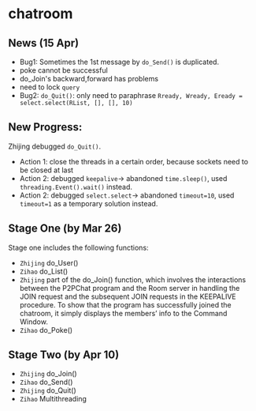# chatroom

## News (15 Apr)
- Bug1: Sometimes the 1st message by `do_Send()` is duplicated.
- poke cannot be successful
- do_Join's backward,forward has problems
- need to lock `query`
- Bug2: `do_Quit()`: only need to paraphrase `Rready, Wready, Eready = select.select(RList, [], [], 10)`


## New Progress:
Zhijing debugged `do_Quit()`.
- Action 1: close the threads in a certain order, because sockets need to be closed at last
- Action 2: debugged `keepalive`-> abandoned `time.sleep()`, used `threading.Event().wait()` instead.
- Action 2: debugged `select.select`-> abandoned `timeout=10`, used `timeout=1` as a temporary solution instead.

## Stage One (by Mar 26)
Stage one includes the following functions:
- `Zhijing` do_User()
- `Zihao` do_List()
- `Zhijing` part of the do_Join() function, which involves the interactions between the P2PChat program and
the Room server in handling the JOIN request and the subsequent JOIN requests in the KEEPALIVE procedure. To show that the program has successfully joined the chatroom, it simply displays the members’ info to the Command Window.
- `Zihao` do_Poke()

## Stage Two (by Apr 10)
- `Zhijing` do_Join()
- `Zihao` do_Send()
- `Zhijing` do_Quit() 
- `Zihao` Multithreading
